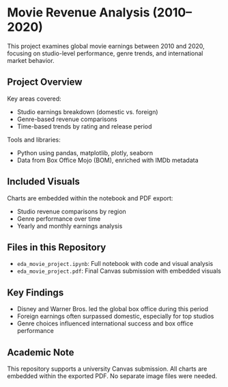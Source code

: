 # Movie Revenue Analysis (2010–2020)

This project examines global movie earnings between 2010 and 2020, focusing on studio-level performance, genre trends, and international market behavior.

## Project Overview
Key areas covered:
- Studio earnings breakdown (domestic vs. foreign)
- Genre-based revenue comparisons
- Time-based trends by rating and release period

Tools and libraries:
- Python using pandas, matplotlib, plotly, seaborn
- Data from Box Office Mojo (BOM), enriched with IMDb metadata

## Included Visuals
Charts are embedded within the notebook and PDF export:
- Studio revenue comparisons by region
- Genre performance over time
- Yearly and monthly earnings analysis

## Files in this Repository
- `eda_movie_project.ipynb`: Full notebook with code and visual analysis
- `eda_movie_project.pdf`: Final Canvas submission with embedded visuals

## Key Findings
- Disney and Warner Bros. led the global box office during this period
- Foreign earnings often surpassed domestic, especially for top studios
- Genre choices influenced international success and box office performance

## Academic Note
This repository supports a university Canvas submission. All charts are embedded within the exported PDF. No separate image files were needed.
